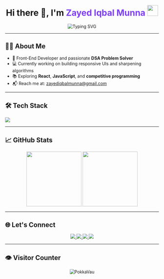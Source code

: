 <!-- Animated Header -->
<h1 align="center">
  Hi there 👋, I'm <span style="color:#7E3FF2">Zayed Iqbal Munna</span>
  <img src="https://media.giphy.com/media/hvRJCLFzcasrR4ia7z/giphy.gif" width="35" />
</h1>

<!-- Typing SVG -->
<p align="center">
  <img src="https://readme-typing-svg.demolab.com?font=Fira+Code&pause=1000&color=F75C7E&center=true&vCenter=true&width=435&lines=Front-End+Developer;DSA+Problem+Solver;HTML+%7C+CSS+%7C+JavaScript+%7C+React+%7C+C%2B%2B+%7C+Python" alt="Typing SVG" />
</p>

---

## 👨‍💻 About Me

- 🚀 Front-End Developer and passionate **DSA Problem Solver**
- 💻 Currently working on building responsive UIs and sharpening algorithms
- 📚 Exploring **React**, **JavaScript**, and **competitive programming**
- 📬 Reach me at: zayediqbalmunna@gmail.com

---

## 🛠️ Tech Stack

<p align="left">
  <img src="https://skillicons.dev/icons?i=html,css,js,react,cpp,python,vscode,git,github" />
</p>

---

## 📈 GitHub Stats

<p align="center">
  <img src="https://github-readme-stats.vercel.app/api?username=PokkaVau&show_icons=true&theme=tokyonight" height="180" />
  <img src="https://github-readme-streak-stats.herokuapp.com/?user=PokkaVau&theme=tokyonight" height="180" />
</p>

---



## 🌐 Let's Connect

<p align="center">
  <a href="https://www.facebook.com/PokkaVau" target="_blank">
    <img src="https://img.shields.io/badge/Facebook-1877F2?style=for-the-badge&logo=facebook&logoColor=white" />
  </a>
  <a href="https://www.instagram.com/yours_pokka_munna/" target="_blank">
    <img src="https://img.shields.io/badge/Instagram-E4405F?style=for-the-badge&logo=instagram&logoColor=white" />
  </a>
  <a href="mailto:zayediqbalmunna@gmail.com">
    <img src="https://img.shields.io/badge/Gmail-D14836?style=for-the-badge&logo=gmail&logoColor=white" />
  </a>
  <a href="https://www.linkedin.com/in/md-zayed-iqbal-372852254/" target="_blank">
    <img src="https://img.shields.io/badge/LinkedIn-0077B5?style=for-the-badge&logo=linkedin&logoColor=white" />
  </a>
</p>

---

## 👁️ Visitor Counter

<p align="center">
  <img src="https://komarev.com/ghpvc/?username=PokkaVau&label=Visitors&color=0e75b6&style=flat" alt="PokkaVau" />
</p>
